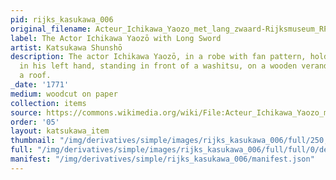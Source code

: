 ```yaml
---
pid: rijks_kasukawa_006
original_filename: Acteur_Ichikawa_Yaozo_met_lang_zwaard-Rijksmuseum_RP-P-1956-651
label: The Actor Ichikawa Yaozō with Long Sword
artist: Katsukawa Shunshō
description: The actor Ichikawa Yaozō, in a robe with fan pattern, holding a sword
  in his left hand, standing in front of a washitsu, on a wooden verandaunderneath
  a roof.
_date: '1771'
medium: woodcut on paper
collection: items
source: https://commons.wikimedia.org/wiki/File:Acteur_Ichikawa_Yaozo_met_lang_zwaard-Rijksmuseum_RP-P-1956-651.jpeg
order: '05'
layout: katsukawa_item
thumbnail: "/img/derivatives/simple/images/rijks_kasukawa_006/full/250,/0/default.jpg"
full: "/img/derivatives/simple/images/rijks_kasukawa_006/full/full/0/default.jpg"
manifest: "/img/derivatives/simple/rijks_kasukawa_006/manifest.json"
---
```


